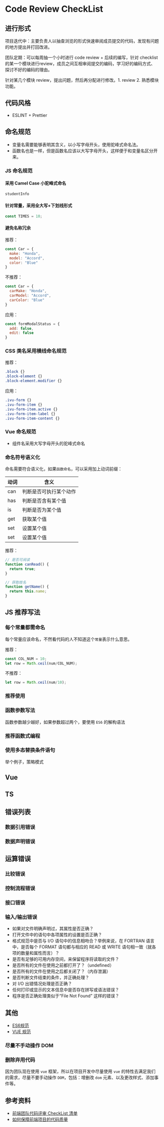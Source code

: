 # Code Review CheckList

## 进行形式

项目迭代中：主要负责人以抽查浏览的形式快速审阅成员提交的代码，发现有问题的地方提出并打回改进。

团队定期：可以每周抽一个小时进行 code review + 后续的编写，针对 checklist 的某一个模块进行review，成员之间互相审阅提交的编码，学习好的编码方式、探讨不好的编码的理由。

针对某几个模块 review，提出问题，然后再分配进行修改。1. review
 2. 熟悉模块功能。
  
## 代码风格

- ESLINT + Prettier

## 命名规范

- 变量名需要能够表明其含义，以小写字母开头，使用驼峰式命名法。
- 函数名也是一样，但是函数名应该以大写字母开头，这样便于和变量名区分开来。
  
### JS 命名规范

#### 采用 Camel Case 小驼峰式命名

```js
studentInfo
```

#### 针对常量，采用全大写+下划线形式

```js
const TIMES = 10;
```

#### 避免名称冗余

推荐：

```js
const Car = {
  make: "Honda",
  model: "Accord",
  color: "Blue"
}
```

不推荐：

```js
const Car = {
  carMake: "Honda",
  carModel: "Accord",
  carColor: "Blue"
}
```

应用：

```js
const formModalStatus = {
  add: false,
  edit: false
}
```

### CSS 类名采用横线命名规范

推荐：

```css
.block {}
.block-element {}
.block-element.modifier {}
```

应用：

```css
.ivu-form {}
.ivu-form-item {}
.ivu-form-item.active {}
.ivu-form-item-label {}
.ivu-form-item-content {}
```

### Vue 命名规范

- 组件名采用大写字母开头的驼峰式命名

### 命名符号语义化

命名需要符合语义化，如果`函数命名`，可以采用加上动词前缀：

|动词|含义|
|--|--|
|can| 判断是否可执行某个动作|
|has| 判断是否含有某个值|
|is| 判断是否为某个值|
|get| 获取某个值|
|set| 设置某个值|
|set| 设置某个值|

推荐：

```js
// 是否可阅读
function canRead() {
  return true;
}

// 获取姓名
function getName() {
  return this.name;
}
```
  
## JS 推荐写法

### 每个常量都需命名

每个常量应该命名，不然看代码的人不知道这个`常量`表示什么意思。

推荐：

```js
const COL_NUM = 10;
let row = Math.ceil(num/COL_NUM);
```

不推荐：
```js
let row = Math.ceil(num/10);
```

### 推荐使用

### 函数参数写法

函数参数越少越好，如果参数超过两个，要使用 `ES6` 的解构语法

### 推荐函数式编程

### 使用多态替换条件语句

举个例子，策略模式

## Vue

## TS

## 错误列表

### 数据引用错误

### 数据声明错误

## 运算错误

### 比较错误

### 控制流程错误

### 接口错误

### 输入/输出错误

- 如果对文件明确声明过，其属性是否正确？
- 打开文件中的语句中各项属性的设置是否正确？
- 格式规范中是否与 I/O 语句中的信息相吻合？举例来说，在 FORTRAN 语言中，是否每个 FORMAT 语句都与相应的 READ 或 WRITE 语句相一致（就各项的数量和属性而言）？
- 是否有足够的可用内存空间，来保留程序将读取的文件？
- 是否所有的文件在使用之前都打开了？（undefined）
- 是否所有的文件在使用之后都关闭了？（内存泄漏）
- 是否判断文件结束的条件，并正确处理？
- 对 I/O 出错情况处理是否正确？
- 任何打印或显示的文本信息中是否存在拼写或语法错误？
- 程序是否正确处理类似于“File Not Found” 这样的错误？

## 其他

- [ES6规范](../lint/es6.md)
- [VUE 规范](../lint/vue.md)

### 尽量不手动操作 DOM

### 删除弃用代码

因为团队现在使用 `vue` 框架，所以在项目开发中尽量使用 `vue` 的特性去满足我们的需求，尽量不要手动操作 `DOM`，包括：增删改 `dom` 元素、以及更改样式、添加事件等。

## 参考资料

- [前端团队代码评审 CheckList 清单](https://juejin.im/post/5d1c6550518825330a3bfa01#heading-37)
- [如何保障前端项目的代码质量](https://juejin.im/post/5b911f306fb9a05cdb1013b9)